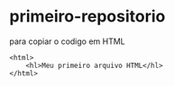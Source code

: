 # primeiro-repositorio

para copiar o codigo em HTML
```
<html>
    <hl>Meu primeiro arquivo HTML</hl> 
</html>
```
